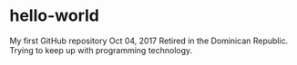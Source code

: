 # hello-world
My first GitHub repository Oct 04, 2017
Retired in the Dominican Republic.  Trying to keep up with programming technology.

